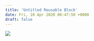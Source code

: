 ```yaml
---
title: 'Untitled Reusable Block'
date: Fri, 10 Apr 2020 08:47:50 +0000
draft: false
---
```


![](https://www.reforestation.tw/wp-content/uploads/2020/04/09-清水鰲峰山復育區植樹配置圖.jpg)